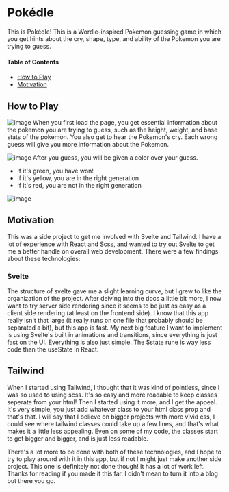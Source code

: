 # Pokédle
This is Pokédle! This is a Wordle-inspired Pokemon guessing game in which you get hints about the cry, shape, type, and ability of the Pokemon you are trying to guess. 

#### Table of Contents
- [How to Play](#how-to-play)
- [Motivation](#motivation)

## How to Play
![image](https://github.com/user-attachments/assets/5c6d6cb0-0839-478a-9e34-41d8ee998eba)
When you first load the page, you get essential information about the pokemon you are trying to guess, such as the height, weight, and base stats of the pokemon. You also get to hear the Pokemon's cry. Each wrong guess will give you more information about the Pokemon. 

![image](https://github.com/user-attachments/assets/6e03e499-1c97-4252-b1ba-36bab665f29f)
After you guess, you will be given a color over your guess. 
* If it's green, you have won!
* If it's yellow, you are in the right generation
* If it's red, you are not in the right generation
  
![image](https://github.com/user-attachments/assets/a6b3ca63-8922-4cda-811a-74a006be2b2b)


## Motivation
This was a side project to get me involved with Svelte and Tailwind. I have a lot of experience with React and Scss, and wanted to try out Svelte to get me a better handle on overall web development. There were a few findings about these technologies:

### Svelte
The structure of svelte gave me a slight learning curve, but I grew to like the organization of the project. After delving into the docs a little bit more, I now want to try server side rendering since it seems to be just as easy as a client side rendering (at least on the frontend side). I know that this app really isn't that large (it really runs on one file that probably should be separated a bit), but this app is fast. My next big feature I want to implement is using Svelte's built in animations and transitions, since everything is just fast on the UI. Everything is also just simple. The $state rune is way less code than the useState in React. 

## Tailwind
When I started using Tailwind, I thought that it was kind of pointless, since I was so used to using scss. It's so easy and more readable to keep classes seperate from your html! Then I started using it more, and I get the appeal. It's very simple, you just add whatever class to your html class prop and that's that. I will say that I believe on bigger projects with more vivid css, I could see where tailwind classes could take up a few lines, and that's what makes it a little less appealing. Even on some of my code, the classes start to get bigger and bigger, and is just less readable.  

There's a lot more to be done with both of these technologies, and I hope to try to play around with it in this app, but if not I might just make another side project. This one is definitely not done though! It has a lot of work left. Thanks for reading if you made it this far. I didn't mean to turn it into a blog but there you go. 
